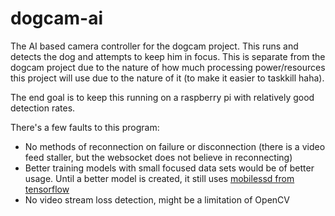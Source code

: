 # dogcam-ai
The AI based camera controller for the dogcam project. This runs and detects the dog and attempts to keep him in focus. This is separate from the dogcam project due to the nature of how much processing power/resources this project will use due to the nature of it (to make it easier to taskkill haha).

The end goal is to keep this running on a raspberry pi with relatively good detection rates.

There's a few faults to this program:

* No methods of reconnection on failure or disconnection (there is a video feed staller, but the websocket does not believe in reconnecting)
* Better training models with small focused data sets would be of better usage. Until a better model is created, it still uses [mobilessd from tensorflow](https://github.com/opencv/opencv/wiki/TensorFlow-Object-Detection-API)
* No video stream loss detection, might be a limitation of OpenCV
